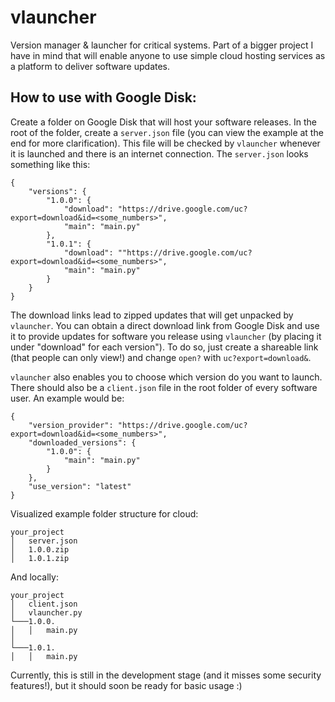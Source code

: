 # vlauncher
Version manager &amp; launcher for critical systems.
Part of a bigger project I have in mind that will enable anyone to use simple cloud hosting services as a platform to deliver software updates.

## How to use with Google Disk:
Create a folder on Google Disk that will host your software releases. In the root of the folder, create a `server.json` file (you can view the example at the end for more clarification). This file will be checked by `vlauncher` whenever it is launched and there is an internet connection. The `server.json` looks something like this:
```
{
    "versions": {
        "1.0.0": {
            "download": "https://drive.google.com/uc?export=download&id=<some_numbers>",
            "main": "main.py"
        },
        "1.0.1": {
            "download": ""https://drive.google.com/uc?export=download&id=<some_numbers>",
            "main": "main.py"
        }
    }
}
```
The download links lead to zipped updates that will get unpacked by `vlauncher`.
You can obtain a direct download link from Google Disk and use it to provide updates for software you release using `vlauncher` (by placing it under "download" for each version"). To do so, just create a shareable link (that people can only view!) and change `open?` with `uc?export=download&`.

`vlauncher` also enables you to choose which version do you want to launch. There should also be a `client.json` file in the root folder of every software user. An example would be:
```
{
    "version_provider": "https://drive.google.com/uc?export=download&id=<some_numbers>",
    "downloaded_versions": {
        "1.0.0": {
            "main": "main.py"
        }
    },
    "use_version": "latest"
}
```
Visualized example folder structure for cloud:
```
your_project
│   server.json    
│   1.0.0.zip
│   1.0.1.zip
```
And locally:
```
your_project
│   client.json
│   vlauncher.py
└───1.0.0.
│   │   main.py
│
└───1.0.1.
│   │   main.py
```
Currently, this is still in the development stage (and it misses some security features!), but it should soon be ready for basic usage :)
